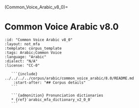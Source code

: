 
(Common_Voice_Arabic_v8_0)=
# Common Voice Arabic v8.0

``````{corpus} Common Voice Arabic v8.0
:id: "Common Voice Arabic v8_0"
:layout: not_mfa
:template: corpus_template
:tags: Arabic;Common Voice
:language: "Arabic"
:dialect: "N/A"
:license: "CC-0"

   ```{include} ../../../../corpus/arabic/common_voice_arabic/8.0/README.md
    :start-after: "## Corpus details"
   ```

   ```{admonition} Pronunciation dictionaries
   * {ref}`arabic_mfa_dictionary_v2_0_0`
   ```
``````
